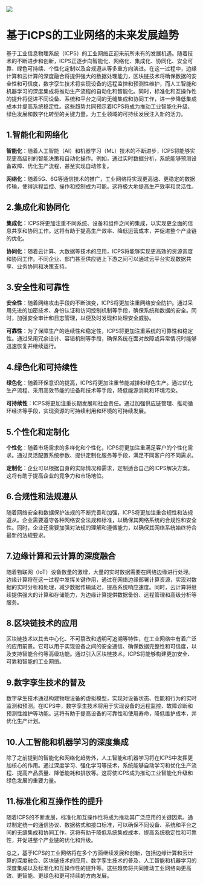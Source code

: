 <!--
title: 基于ICPS的工业网络的未来发展趋势
subtitle: 工业网络
author: 柴浩轩
keyword: 工业网络架构
published: 2024-05-20
topicImg: assets/2/md8.jpg
-->

![](assets/2/md8.jpg)
# 基于ICPS的工业网络的未来发展趋势


基于工业信息物理系统（ICPS）的工业网络正迎来前所未有的发展机遇。随着技术的不断进步和创新，ICPS正逐步向智能化、网络化、集成化、协同化、安全可靠、绿色可持续、个性化定制以及合规遵从等多重方向演进。在这一过程中，边缘计算和云计算的深度融合将提供强大的数据处理能力，区块链技术将确保数据的安全性和可信度，数字孪生技术将实现设备的远程监控和预测性维护，而人工智能和机器学习的深度集成将推动生产流程的自动化和智能化。同时，标准化和互操作性的提升将促进不同设备、系统和平台之间的无缝集成和协同工作，进一步降低集成成本并提高系统稳定性。这些趋势共同预示着ICPS将成为推动工业智能化升级、绿色发展和数字化转型的关键力量，为工业领域的可持续发展注入新的活力。

## 1.智能化和网络化

__智能化__：随着人工智能（AI）和机器学习（ML）技术的不断进步，ICPS将能够实现更高级别的智能决策和自动化操作。例如，通过实时数据分析，系统能够预测设备故障、优化生产流程，甚至实现自动修复。

__网络化__：随着5G、6G等通信技术的推广，工业网络将实现更高速、更稳定的数据传输，使得远程监控、操作和控制成为可能。这将极大地提高生产效率和灵活性。

## 2.集成化和协同化

__集成化__：ICPS将更加注重不同系统、设备和组件之间的集成，以实现更全面的信息共享和协同工作。这将有助于提高生产效率、降低运营成本，并促进整个产业链的优化。

__协同化__：随着云计算、大数据等技术的应用，ICPS将能够实现更高效的资源调度和协同工作。不同企业、部门甚至供应链上下游之间可以通过云平台实现数据共享、业务协同和决策支持。


## 3.安全性和可靠性

__安全性__：随着网络攻击手段的不断演变，ICPS将更加注重网络安全防护。通过采用先进的加密技术、身份认证和访问控制机制等手段，确保系统和数据的安全。同时，加强安全审计和日志管理，以便及时发现和处理安全威胁。

__可靠性__：为了保障生产的连续性和稳定性，ICPS将更加注重系统的可靠性和稳定性。通过采用冗余设计、容错机制等手段，确保系统在面对故障或异常情况时能够迅速恢复并继续运行。


## 4.绿色化和可持续性

__绿色化__：随着环保意识的提高，ICPS将更加注重节能减排和绿色生产。通过优化生产流程、采用高效节能的设备和技术等手段，降低能源消耗和环境污染。

__可持续性__：ICPS将更加注重长期发展和社会责任。通过加强供应链管理、推动循环经济等手段，实现资源的可持续利用和环境的可持续发展。

## 5.个性化和定制化

__个性化__：随着市场需求的多样化和个性化，ICPS将更加注重满足客户的个性化需求。通过灵活配置系统参数、提供定制化服务等手段，满足不同客户的不同需求。

__定制化__：企业可以根据自身的实际情况和需求，定制适合自己的ICPS解决方案。这将有助于提高企业的竞争力和市场地位。

## 6.合规性和法规遵从

随着网络安全和数据保护法规的不断完善和加强，ICPS将更加注重合规性和法规遵从。企业需要遵守各种网络安全法规和标准，以确保其网络系统的合规性和安全性。同时，企业还需要加强对法规的理解和遵循能力，以确保其网络系统始终符合最新的法规要求。

## 7.边缘计算和云计算的深度融合
随着物联网（IoT）设备数量的激增，大量的实时数据需要在网络边缘进行处理。边缘计算将在这一过程中发挥关键作用，通过在网络边缘部署计算资源，实现对数据的实时分析和处理，减少数据传输延迟，提高系统响应速度。同时，云计算将继续提供强大的计算和存储能力，为边缘计算提供数据备份、远程管理和高级分析等服务。

## 8.区块链技术的应用

区块链技术以其去中心化、不可篡改和透明可追溯等特性，在工业网络中有着广泛的应用前景。它可以用于实现设备之间的安全通信、确保数据完整性和可信度，以及支持智能合约等高级功能。通过引入区块链技术，ICPS将能够构建更加安全、可靠和智能的工业网络。

## 9.数字孪生技术的普及
数字孪生技术通过构建物理设备的虚拟模型，实现对设备状态、性能和行为的实时监测和预测。在ICPS中，数字孪生技术将用于实现设备的远程监控、故障诊断和预测性维护等功能。这将有助于提高设备的可靠性和使用寿命，降低维护成本，并优化生产计划。

## 10.人工智能和机器学习的深度集成
除了之前提到的智能化和网络化趋势外，人工智能和机器学习将在ICPS中发挥更加核心的作用。通过深度学习、强化学习等技术，系统能够自动学习和优化生产流程、提高产品质量、降低能耗和排放等。这将使ICPS成为推动工业智能化升级和绿色发展的重要力量。
## 11.标准化和互操作性的提升
随着ICPS的不断发展，标准化和互操作性将成为推动其广泛应用的关键因素。通过制定统一的通信协议、数据格式和接口标准，可以确保不同设备、系统和平台之间的无缝集成和协同工作。这将有助于降低系统集成成本、提高系统稳定性和可靠性，并促进整个产业链的优化和升级。

总之，基于ICPS的工业网络将在多个方面继续发展和创新，包括边缘计算和云计算的深度融合、区块链技术的应用、数字孪生技术的普及、人工智能和机器学习的深度集成以及标准化和互操作性的提升等。这些趋势将共同推动工业网络向更高效、更智能、更绿色和更可持续的方向发展。



